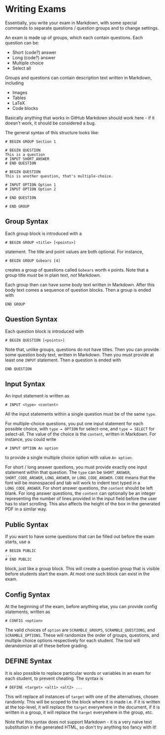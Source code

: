 # Writing Exams

Essentially, you write your exam in Markdown, with some special commands to 
separate questions / question groups and to change settings.

An exam is made up of groups, which each contain questions. 
Each question can be:
 - Short (code?) answer
 - Long (code?) answer
 - Multiple choice
 - Select all
 
Groups and questions can contain description text written in Markdown, including
 - Images
 - Tables
 - LaTeX
 - Code blocks

Basically anything that works in GitHub Markdown should work here - if it doesn't work,
it should be considered a bug.

The general syntax of this structure looks like:
```
# BEGIN GROUP Section 1

# BEGIN QUESTION
This is a question
# INPUT SHORT_ANSWER
# END QUESTION

# BEGIN QUESTION
This is another question, that's multiple-choice.

# INPUT OPTION Option 1
# INPUT OPTION Option 2

# END QUESTION

# END GROUP
```

## Group Syntax
Each group block is introduced with a 
```
# BEGIN GROUP <title> [<points>]
```
statement. The title and point values are both optional. For instance,
```
# BEGIN GROUP Gobears [4]
```
creates a group of questions called `Gobears` worth `4` points. Note that a group title
_must_ be in plain text, _not_ Markdown.

Each group then can have some body text written in Markdown. After this body text comes a
sequence of question blocks. Then a group is ended with
```
END GROUP
```

## Question Syntax
Each question block is introduced with
```
# BEGIN QUESTION [<points>]
```
Note that, unlike groups, questions do not have titles. Then you can provide some question
body text, written in Markdown. Then you must provide at least one `INPUT` statement. Then
a question is ended with
```
END QUESTION
```

## Input Syntax
An input statement is written as
```
# INPUT <type> <content>
```
All the input statements within a single question must be of the same `type`.

For multiple-choice questions, you put one input statement for each possible choice, 
with `type = OPTION` for select-one, and `type = SELECT` for select-all. The value of the choice
is the `content`, written in Markdown. For instance, you could write
```
# INPUT OPTION An option
```
to provide a single multiple choice option with value `An option`.

For short / long answer questions, you must provide exactly one input statement within that question.
The `type` can be `SHORT_ANSWER`, `SHORT_CODE_ANSWER`, `LONG_ANSWER`, or `LONG_CODE_ANSWER`. `CODE` 
means that the font will be monospaced and tab will work to indent text typed in a `LONG_CODE_ANSWER`.
For short answer questions, the `content` should be left blank. For long answer questions, the `content`
can optionally be an integer representing the number of lines provided in the input field before the user
has to start scrolling. This also affects the height of the box in the generated PDF in a similar way.

## Public Syntax
If you want to have some questions that can be filled out before the exam starts, use a
```
# BEGIN PUBLIC
...
# END PUBLIC
```
block, just like a group block. This will create a question group that is visible before students start the
exam. At most one such block can exist in the exam.

## Config Syntax
At the beginning of the exam, before anything else, you can provide config statements, written as
```
# CONFIG <option>
```
The valid choices of `option` are `SCRAMBLE_GROUPS`, `SCRAMBLE_QUESTIONS`, and `SCRAMBLE_OPTIONS`. These will
randomize the order of groups, questions, and multiple choice options respectively for each student. The tool
will derandomize all of these before grading.

## DEFINE Syntax
It is also possible to replace particular words or variables in an exam for each student, to prevent cheating.
The syntax is
```
# DEFINE <target> <alt1> <alt2> ...
```
This will replace all instances of `target` with one of the alternatives, chosen randomly. This will be scoped to
the block where it is made i.e. if it is written at the top-level, it will replace the `target` everywhere in the document,
if it is written in a group, it will replace the `target` everywhere in the group, etc.

Note that this syntax does not support Markdown - it is a very naive text substitution in the generated HTML, so don't
try anything too fancy with it!
